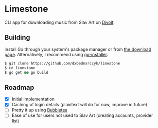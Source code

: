 # Limestone

CLI app for downloading music from Slav Art on [Divolt](https://divolt.xyz).

## Building

Install Go through your system's package manager or from [the download page](https://go.dev/dl/).
Alternatively, I recommend using [go-installer](https://github.com/kerolloz/go-installer).

```bash
$ git clone https://github.com/dxbednarczyk/limestone
$ cd limestone
$ go get && go build
```

## Roadmap

- [x] Initial implementation
- [x] Caching of login details (plaintext will do for now, improve in future)
- [ ] Pretty it up using [Bubbletea](https://github.com/charmbracelet/bubbletea)
- [ ] Ease of use for users not used to Slav Art (creating accounts, provider list)
